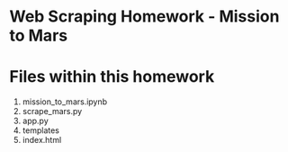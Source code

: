 # Web Scraping Homework - Mission to Mars

<h1>Files within this homework</h1>
<ol>
  <li>mission_to_mars.ipynb</li>
  <li>scrape_mars.py</li>
  <li>app.py</li>
  <li>templates</li>
  <li>index.html</li>
</ol>